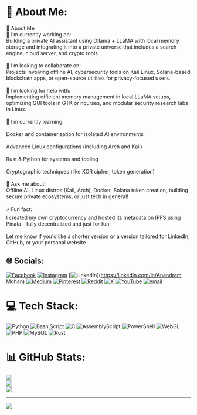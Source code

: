 # 💫 About Me:
👋 About Me<br>🔭 I’m currently working on:<br>Building a private AI assistant using Ollama + LLaMA with local memory storage and integrating it into a private universe that includes a search engine, cloud server, and crypto tools.<br><br>👯 I’m looking to collaborate on:<br>Projects involving offline AI, cybersecurity tools on Kali Linux, Solana-based blockchain apps, or open-source utilities for privacy-focused users.<br><br>🤝 I’m looking for help with:<br>Implementing efficient memory management in local LLaMA setups, optimizing GUI tools in GTK or ncurses, and modular security research labs in Linux.<br><br>🌱 I’m currently learning:<br><br>Docker and containerization for isolated AI environments<br><br>Advanced Linux configurations (including Arch and Kali)<br><br>Rust & Python for systems and tooling<br><br>Cryptographic techniques (like XOR cipher, token generation)<br><br>💬 Ask me about:<br>Offline AI, Linux distros (Kali, Arch), Docker, Solana token creation, building secure private ecosystems, or just tech in general!<br><br>⚡ Fun fact:<br>I created my own cryptocurrency and hosted its metadata on IPFS using Pinata—fully decentralized and just for fun!<br><br>Let me know if you'd like a shorter version or a version tailored for LinkedIn, GitHub, or your personal website


## 🌐 Socials:
[![Facebook](https://img.shields.io/badge/Facebook-%231877F2.svg?logo=Facebook&logoColor=white)](https://facebook.com/arenredd) [![Instagram](https://img.shields.io/badge/Instagram-%23E4405F.svg?logo=Instagram&logoColor=white)](https://instagram.com/arenredd) [![LinkedIn](https://img.shields.io/badge/LinkedIn-%230077B5.svg?logo=linkedin&logoColor=white)](https://linkedin.com/in/Anandram Mohan) [![Medium](https://img.shields.io/badge/Medium-12100E?logo=medium&logoColor=white)](https://medium.com/@arenredd) [![Pinterest](https://img.shields.io/badge/Pinterest-%23E60023.svg?logo=Pinterest&logoColor=white)](https://pinterest.com/arenredd) [![Reddit](https://img.shields.io/badge/Reddit-%23FF4500.svg?logo=Reddit&logoColor=white)](https://reddit.com/user/arenredd) [![X](https://img.shields.io/badge/X-black.svg?logo=X&logoColor=white)](https://x.com/arenredd) [![YouTube](https://img.shields.io/badge/YouTube-%23FF0000.svg?logo=YouTube&logoColor=white)](https://youtube.com/@arenredd) [![email](https://img.shields.io/badge/Email-D14836?logo=gmail&logoColor=white)](mailto:arenredd@gmail.com) 

# 💻 Tech Stack:
![Python](https://img.shields.io/badge/python-3670A0?style=for-the-badge&logo=python&logoColor=ffdd54) ![Bash Script](https://img.shields.io/badge/bash_script-%23121011.svg?style=for-the-badge&logo=gnu-bash&logoColor=white) ![C](https://img.shields.io/badge/c-%2300599C.svg?style=for-the-badge&logo=c&logoColor=white) ![AssemblyScript](https://img.shields.io/badge/assembly%20script-%23000000.svg?style=for-the-badge&logo=assemblyscript&logoColor=white) ![PowerShell](https://img.shields.io/badge/PowerShell-%235391FE.svg?style=for-the-badge&logo=powershell&logoColor=white) ![WebGL](https://img.shields.io/badge/WebGL-990000?logo=webgl&logoColor=white&style=for-the-badge) ![PHP](https://img.shields.io/badge/php-%23777BB4.svg?style=for-the-badge&logo=php&logoColor=white) ![MySQL](https://img.shields.io/badge/mysql-4479A1.svg?style=for-the-badge&logo=mysql&logoColor=white) ![Rust](https://img.shields.io/badge/rust-%23000000.svg?style=for-the-badge&logo=rust&logoColor=white)
# 📊 GitHub Stats:
![](https://github-readme-stats.vercel.app/api?username=arenredd&theme=dark&hide_border=false&include_all_commits=true&count_private=true)<br/>
![](https://nirzak-streak-stats.vercel.app/?user=arenredd&theme=dark&hide_border=false)<br/>
![](https://github-readme-stats.vercel.app/api/top-langs/?username=arenredd&theme=dark&hide_border=false&include_all_commits=true&count_private=true&layout=compact)

---
[![](https://visitcount.itsvg.in/api?id=arenredd&icon=0&color=0)](https://visitcount.itsvg.in)

<!-- Proudly created with GPRM ( https://gprm.itsvg.in ) -->
